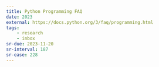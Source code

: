 ```yaml
---
title: Python Programming FAQ
date: 2023
external: https://docs.python.org/3/faq/programming.html
tags:
    - research
    - inbox
sr-due: 2023-11-20
sr-interval: 187
sr-ease: 228
---
```



